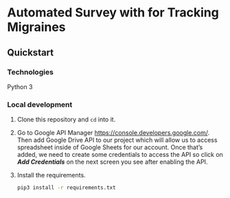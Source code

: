 # Automated Survey with for Tracking Migraines 

## Quickstart

### Technologies

Python 3 

### Local development

1. Clone this repository and `cd` into it.

1. Go to Google API Manager https://console.developers.google.com/. Then add Google Drive API to our project which will allow us to access spreadsheet inside of Google Sheets for our account. Once that’s added, we need to create some credentials to access the API so click on ***Add Credentials*** on the next screen you see after enabling the API.

1. Install the requirements.

    ```bash
    pip3 install -r requirements.txt
    ```
